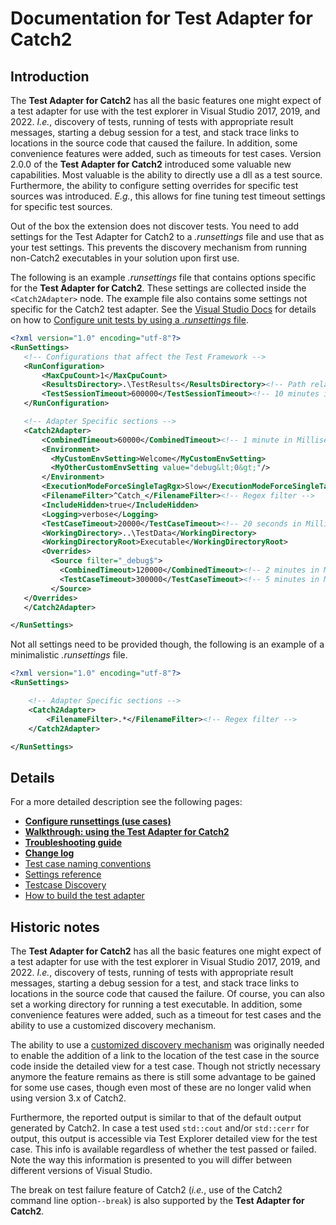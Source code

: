 # Documentation for Test Adapter for Catch2

## Introduction

The **Test Adapter for Catch2** has all the basic features one might expect of a test adapter for use with the test explorer in Visual Studio 2017, 2019, and 2022. _I.e._, discovery of tests, running of tests with appropriate result messages, starting a debug session for a test, and stack trace links to locations in the source code that caused the failure. In addition, some convenience features were added, such as timeouts for test cases. Version 2.0.0 of the **Test Adapter for Catch2** introduced some valuable new capabilities. Most valuable is the ability to directly use a dll as a test source. Furthermore, the ability to configure setting overrides for specific test sources was introduced. _E.g._, this allows for fine tuning test timeout settings for specific test sources.

Out of the box the extension does not discover tests. You need to add settings for the Test Adapter for Catch2 to a _.runsettings_ file and use that as your test settings. This prevents the discovery mechanism from running non-Catch2 executables in your solution upon first use.

The following is an example _.runsettings_ file that contains options specific for the **Test Adapter for Catch2**. These settings are collected inside the `<Catch2Adapter>` node. The example file also contains some settings not specific for the Catch2 test adapter. See the [Visual Studio Docs](https://docs.microsoft.com/en-us/visualstudio/) for details on how to [Configure unit tests by using a _.runsettings_ file](https://docs.microsoft.com/en-us/visualstudio/test/configure-unit-tests-by-using-a-dot-runsettings-file).

 ```xml
<?xml version="1.0" encoding="utf-8"?>
<RunSettings>
    <!-- Configurations that affect the Test Framework -->
    <RunConfiguration>
        <MaxCpuCount>1</MaxCpuCount>
        <ResultsDirectory>.\TestResults</ResultsDirectory><!-- Path relative to solution directory -->
        <TestSessionTimeout>600000</TestSessionTimeout><!-- 10 minutes in Milliseconds -->
    </RunConfiguration>

    <!-- Adapter Specific sections -->
    <Catch2Adapter>
        <CombinedTimeout>60000</CombinedTimeout><!-- 1 minute in Milliseconds -->
        <Environment>
          <MyCustomEnvSetting>Welcome</MyCustomEnvSetting>
          <MyOtherCustomEnvSetting value="debug&lt;0&gt;"/>
        </Environment>
        <ExecutionModeForceSingleTagRgx>Slow</ExecutionModeForceSingleTagRgx>
        <FilenameFilter>^Catch_</FilenameFilter><!-- Regex filter -->
        <IncludeHidden>true</IncludeHidden>
        <Logging>verbose</Logging>
        <TestCaseTimeout>20000</TestCaseTimeout><!-- 20 seconds in Milliseconds -->
        <WorkingDirectory>..\TestData</WorkingDirectory>
        <WorkingDirectoryRoot>Executable</WorkingDirectoryRoot>
        <Overrides>
          <Source filter="_debug$">
            <CombinedTimeout>120000</CombinedTimeout><!-- 2 minutes in Milliseconds -->
            <TestCaseTimeout>300000</TestCaseTimeout><!-- 5 minutes in Milliseconds -->
          </Source>
    </Overrides>
    </Catch2Adapter>

</RunSettings>
 ```

Not all settings need to be provided though, the following is an example of a minimalistic _.runsettings_ file.

```xml
<?xml version="1.0" encoding="utf-8"?>
<RunSettings>

    <!-- Adapter Specific sections -->
    <Catch2Adapter>
        <FilenameFilter>.*</FilenameFilter><!-- Regex filter -->
    </Catch2Adapter>

</RunSettings>
 ```

## Details

For a more detailed description see the following pages:

- **[Configure runsettings (use cases)](./Runsettings.md)**
- **[Walkthrough: using the Test Adapter for Catch2](./Walkthrough-vs2022.md)**
- **[Troubleshooting guide](./Troubleshooting.md)**
- **[Change log](./CHANGELOG.md)**
- [Test case naming conventions](./Naming-conventions.md)
- [Settings reference](./Settings.md)
- [Testcase Discovery](./Discovery.md)
- [How to build the test adapter](./Build.md)

## Historic notes

The **Test Adapter for Catch2** has all the basic features one might expect of a test adapter for use with the test explorer in Visual Studio 2017, 2019, and 2022. _I.e._, discovery of tests, running of tests with appropriate result messages, starting a debug session for a test, and stack trace links to locations in the source code that caused the failure. Of course, you can also set a working directory for running a test executable. In addition, some convenience features were added, such as a timeout for test cases and the ability to use a customized discovery mechanism.

The ability to use a [customized discovery mechanism](Settings.md#discovercommandline) was originally needed to enable the addition of a link to the location of the test case in the source code inside the detailed view for a test case. Though not strictly necessary anymore the feature remains as there is still some advantage to be gained for some use cases, though even most of these are no longer valid when using version 3.x of Catch2.

Furthermore, the reported output is similar to that of the default output generated by Catch2. In case a test used `std::cout` and/or `std::cerr` for output, this output is accessible via Test Explorer detailed view for the test case. This info is available regardless of whether the test passed or failed. Note the way this information is presented to you will differ between different versions of Visual Studio.

The break on test failure feature of Catch2 (_i.e._, use of the Catch2 command line option`--break`) is also supported by the **Test Adapter for Catch2**.
